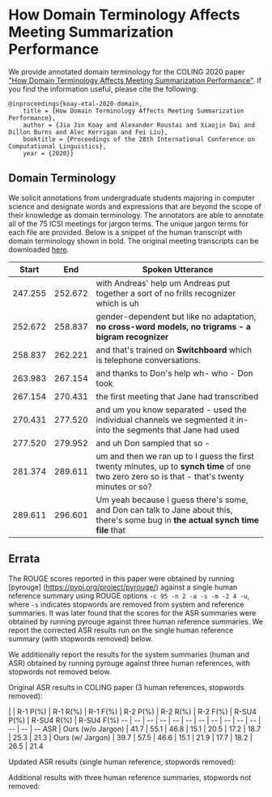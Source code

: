 # How Domain Terminology Affects Meeting Summarization Performance

We provide annotated domain terminology for the COLING 2020 paper ["How Domain Terminology Affects Meeting Summarization Performance"](https://arxiv.org/abs/2011.00692). If you find the information useful, please cite the following:

    @inproceedings{koay-etal-2020-domain,
        title = {How Domain Terminology Affects Meeting Summarization Performance},
        author = {Jia Jin Koay and Alexander Roustai and Xiaojin Dai and Dillon Burns and Alec Kerrigan and Fei Liu},
        booktitle = {Proceedings of the 28th International Conference on Computational Linguistics},
        year = {2020}}

## Domain Terminology

We solicit annotations from undergraduate students majoring in computer science and designate words and expressions that are beyond the scope of their knowledge as domain terminology. The annotators are able to annotate all of the 75 ICSI meetings for jargon terms. The unique jargon terms for each file are provided. Below is a snippet of the human transcript with domain terminology shown in bold. The original meeting transcripts can be downloaded [here](http://groups.inf.ed.ac.uk/ami/icsi/download/). 

__Start__ | __End__ | __Spoken Utterance__
-- | -- | --
247.255 | 252.672 | with Andreas' help um Andreas put together a sort of no frills recognizer which is uh
252.672 | 258.837 | gender-dependent but like no adaptation, __no cross-word models, no trigrams - a bigram recognizer__
258.837 | 262.221 | and that's trained on __Switchboard__ which is telephone conversations.
263.983 | 267.154 | and thanks to Don's help wh- who - Don took
267.154 | 270.431 | the first meeting that Jane had transcribed
270.431 | 277.520 | and um you know separated - used the individual channels we segmented it in- into the segments that Jane had used
277.520 | 279.952 | and uh Don sampled that so -
281.374 | 289.611 | um and then we ran up to I guess the first twenty minutes, up to __synch time__ of one two zero zero so is that - that's twenty minutes or so?
289.611 | 296.601 | Um yeah because I guess there's some, and Don can talk to Jane about this, there's some bug in __the actual synch time file__ that

## Errata

The ROUGE scores reported in this paper were obtained by running [pyrouge] (https://pypi.org/project/pyrouge/) against a single human reference summary using ROUGE options `-c 95 -n 2 -a -s -m -2 4 -u`, where `-s` indicates stopwords are removed from system and reference summaries. It was later found that the scores for the ASR summaries were obtained by running pyrouge against three human reference summaries. We report the corrected ASR results run on the single human reference summary (with stopwords removed) below.

We additionally report the results for the system summaries (human and ASR) obtained by running pyrouge against three human references, with stopwords not removed below.

Original ASR results in COLING paper (3 human references, stopwords removed):



| | R-1 P(%) | R-1 R(%) | R-1 F(%) | R-2 P(%) | R-2 R(%) | R-2 F(%) | R-SU4 P(%) | R-SU4 R(%) | R-SU4 F(%)
-- | -- | -- | -- | -- | -- | -- | -- | -- | -- | -- | -- | -- | --
ASR | Ours (w/o Jargon) | 41.7 | 55.1 | 46.8 | 15.1 | 20.5 | 17.2 | 18.7 | 25.3 | 21.3
| Ours (w/ Jargon) | 39.7 | 57.5 | 46.6 | 15.1 | 21.9 | 17.7 | 18.2 | 26.5 | 21.4


Updated ASR results (single human reference, stopwords removed):

Additional results with three human reference summaries, stopwords not removed:


